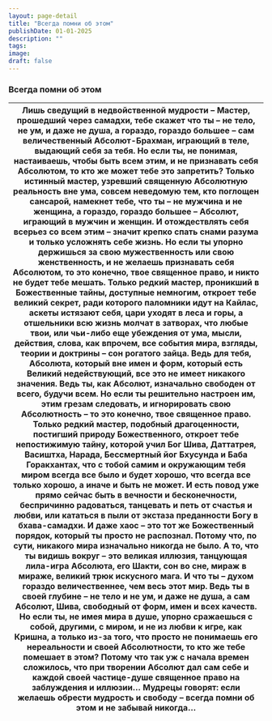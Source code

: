 ```yaml
---
layout: page-detail
title: "Всегда помни об этом"
publishDate: 01-01-2025
description: ""
tags:
image:
draft: false
---
```


### Всегда помни об этом

| Лишь сведущий в недвойственной мудрости – Мастер,  прошедший через самадхи,  тебе скажет что ты – не тело,  не ум, и даже не душа, а гораздо, гораздо большее – сам величественный Абсолют-Брахман,  играющий в теле,  выдающий себя за тебя. Но если ты, не понимая,  настаиваешь, чтобы быть всем этим,  и не признавать себя Абсолютом,  то кто же может тебе это запретить? Только истинный мастер,  узревший священную Абсолютную реальность вне ума,  совсем неведомую тем, кто поглощен сансарой,  намекнет тебе, что ты – не мужчина и не женщина, а гораздо, гораздо большее – Абсолют,  играющий в мужчин и женщин. И отождествлять себя всерьез со всем этим –  значит крепко спать снами разума и только усложнять себе жизнь. Но если ты упорно держишься  за свою мужественность или свою женственность,  и не желаешь признавать себя Абсолютом,  то это конечно, твое священное право,  и никто не будет тебе мешать. Только редкий мастер,  проникший в Божественные тайны, доступные немногим,  откроет тебе великий секрет, ради которого паломники идут на Кайлас,  аскеты истязают себя, цари уходят в леса и горы,  а отшельники всю жизнь молчат в затворах, что любые твои, или чьи-либо еще убеждения от ума,  мысли, действия, слова,  как впрочем, все события мира, взгляды,  теории и доктрины – сон рогатого зайца. Ведь для тебя, Абсолюта, который вне имен и форм,  который есть Великий недействующий,  все это не имеет никакого значения. Ведь ты, как Абсолют, изначально свободен от всего, будучи всем. Но если ты решительно настроен им, этим грезам следовать,  и игнорировать свою Абсолютность – то это конечно,  твое священное право. Только редкий мастер, подобный драгоценности,  постигший природу Божественного,  откроет тебе непостижимую тайну, которой учил Бог Шива, Даттатрея, Васиштха, Нарада,  Бессмертный йог Бхусунда и Баба Горакхантах, что с тобой самим и окружающим тебя миром  всегда все было и будет хорошо, что всегда все только хорошо, а иначе и быть не может. И есть повод уже прямо сейчас быть в вечности и бесконечности,  беспричинно радоваться,  танцевать и петь от счастья и любви, или кататься в пыли от экстаза преданности Богу в бхава-самадхи. И даже хаос – это тот же Божественный порядок,  который ты просто не распознал. Потому что, по сути, никакого мира изначально никогда не было. А то, что ты видишь вокруг – это великая иллюзия,  танцующая лила-игра Абсолюта, его Шакти,  сон во сне, мираж в мираже,  великий трюк искусного мага. И что ты – духом гораздо величественнее,  чем весь этот мир. Ведь ты в своей глубине – не тело и не ум,  и даже не душа,  а сам Абсолют, Шива, свободный от форм, имен и всех качеств. Но если ты, не имея мира в душе,  упорно сражаешься с собой, другими, с миром,  и не из любви к игре, как Кришна, а только из-за того, что просто не понимаешь его нереальности  и своей Абсолютности,  то кто же тебе помешает в этом? Потому что так уж с начала времен сложилось,  что при творении Абсолют дал сам себе  и каждой своей частице-душе священное право на заблуждения и иллюзии… Мудрецы говорят: если желаешь обрести мудрость и свободу –  всегда помни об этом и не забывай никогда… |
| ----------------------------------------------------------------------------------------------------------------------------------------------------------------------------------------------------------------------------------------------------------------------------------------------------------------------------------------------------------------------------------------------------------------------------------------------------------------------------------------------------------------------------------------------------------------------------------------------------------------------------------------------------------------------------------------------------------------------------------------------------------------------------------------------------------------------------------------------------------------------------------------------------------------------------------------------------------------------------------------------------------------------------------------------------------------------------------------------------------------------------------------------------------------------------------------------------------------------------------------------------------------------------------------------------------------------------------------------------------------------------------------------------------------------------------------------------------------------------------------------------------------------------------------------------------------------------------------------------------------------------------------------------------------------------------------------------------------------------------------------------------------------------------------------------------------------------------------------------------------------------------------------------------------------------------------------------------------------------------------------------------------------------------------------------------------------------------------------------------------------------------------------------------------------------------------------------------------------------------------------------------------------------------------------------------------------------------------------------------------------------------------------------------------------------------------------------------------------------------------------------------------------------------------------------------------------------------------------------------------------------------------------------------------------------------------------------------------------------------------------------------------------------------------------------------------------------------------------------------------------------------------------------------------------------------------------------------------------------------------------------------------------------------------------------------------------------------------------------------------------------------------------------------------------------------------------------------------------------------------------- |
  
  
